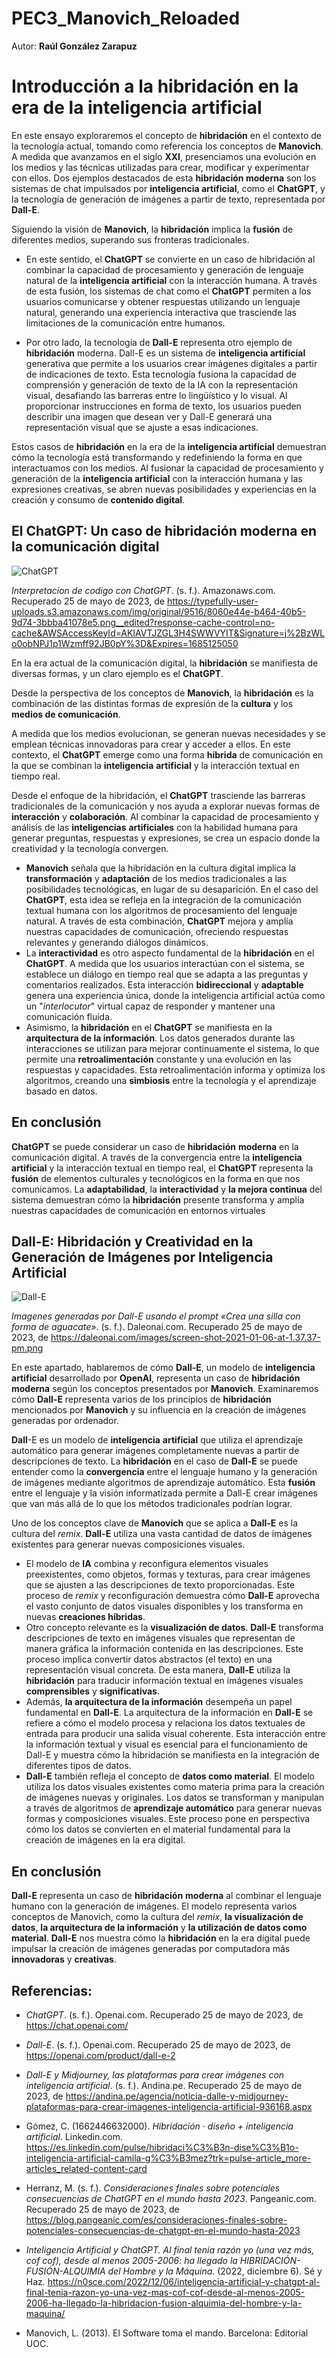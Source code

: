 # PEC3_Manovich_Reloaded

Autor: **Raúl González Zarapuz**

# Introducción a la hibridación en la era de la inteligencia artificial
En este ensayo exploraremos el concepto de **hibridación** en el contexto de la tecnología actual, tomando como referencia los conceptos de **Manovich**. A medida que avanzamos en el siglo **XXI**, presenciamos una evolución en los medios y las técnicas utilizadas para crear, modificar y experimentar con ellos. Dos ejemplos destacados de esta **hibridación moderna** son los sistemas de chat impulsados por **inteligencia artificial**, como el **ChatGPT**, y la tecnología de generación de imágenes a partir de texto, representada por **Dall-E**.

Siguiendo la visión de **Manovich**, la **hibridación** implica la **fusión** de diferentes medios, superando sus fronteras tradicionales.

- En este sentido, el **ChatGPT** se convierte en un caso de hibridación al combinar la capacidad de procesamiento y generación de lenguaje natural de la **inteligencia artificial** con la interacción humana. A través de esta fusión, los sistemas de chat como el **ChatGPT** permiten a los usuarios comunicarse y obtener respuestas utilizando un lenguaje natural, generando una experiencia interactiva que trasciende las limitaciones de la comunicación entre humanos.

- Por otro lado, la tecnología de **Dall-E** representa otro ejemplo de **hibridación** moderna. Dall-E es un sistema de **inteligencia artificial** generativa que permite a los usuarios crear imágenes digitales a partir de indicaciones de texto. Esta tecnología fusiona la capacidad de comprensión y generación de texto de la IA con la representación visual, desafiando las barreras entre lo lingüístico y lo visual. Al proporcionar instrucciones en forma de texto, los usuarios pueden describir una imagen que desean ver y Dall-E generará una representación visual que se ajuste a esas indicaciones.

Estos casos de **hibridación** en la era de la **inteligencia artificial** demuestran cómo la tecnología está transformando y redefiniendo la forma en que interactuamos con los medios. Al fusionar la capacidad de procesamiento y generación de la **inteligencia artificial** con la interacción humana y las expresiones creativas, se abren nuevas posibilidades y experiencias en la creación y consumo de **contenido digital**.
## **El ChatGPT: Un caso de hibridación moderna en la comunicación digital**

![ChatGPT](Aspose.Words.8db8930e-22e1-40ef-b7b0-1bc02fe4fcdd.001.png)

*Interpretacion de codigo con ChatGPT*. (s. f.). Amazonaws.com. Recuperado 25 de mayo de 2023, de <https://typefully-user-uploads.s3.amazonaws.com/img/original/9516/8060e44e-b464-40b5-9d74-3bbba41078e5.png__edited?response-cache-control=no-cache&AWSAccessKeyId=AKIAVTJZGL3H4SWWVYIT&Signature=j%2BzWLo0obNPJ1p1Wzmff92JB0pY%3D&Expires=1685125050>

En la era actual de la comunicación digital, la **hibridación** se manifiesta de diversas formas, y un claro ejemplo es el **ChatGPT**. 

Desde la perspectiva de los conceptos de **Manovich**, la **hibridación** es la combinación de las distintas formas de expresión de la **cultura** y los **medios de comunicación**.

A medida que los medios evolucionan, se generan nuevas necesidades y se emplean técnicas innovadoras para crear y acceder a ellos. En este contexto, el **ChatGPT** emerge como una forma **híbrida** de comunicación en la que se combinan la **inteligencia** **artificial** y la interacción textual en tiempo real.

Desde el enfoque de la hibridación, el **ChatGPT** trasciende las barreras tradicionales de la comunicación y nos ayuda a explorar nuevas formas de **interacción** y **colaboración**. Al combinar la capacidad de procesamiento y análisis de las **inteligencias** **artificiales** con la habilidad humana para generar preguntas, respuestas y expresiones, se crea un espacio donde la creatividad y la tecnología convergen.

- **Manovich** señala que la hibridación en la cultura digital implica la **transformación** y **adaptación** de los medios tradicionales a las posibilidades tecnológicas, en lugar de su desaparición. En el caso del **ChatGPT**, esta idea se refleja en la integración de la comunicación textual humana con los algoritmos de procesamiento del lenguaje natural. A través de esta combinación, **ChatGPT** mejora y amplía nuestras capacidades de comunicación, ofreciendo respuestas relevantes y generando diálogos dinámicos.
- La **interactividad** es otro aspecto fundamental de la **hibridación** en el **ChatGPT**. A medida que los usuarios interactúan con el sistema, se establece un diálogo en tiempo real que se adapta a las preguntas y comentarios realizados. Esta interacción **bidireccional** y **adaptable** genera una experiencia única, donde la inteligencia artificial actúa como un "*interlocutor*" virtual capaz de responder y mantener una comunicación fluida.
- Asimismo, la **hibridación** en el **ChatGPT** se manifiesta en la **arquitectura de la información**. Los datos generados durante las interacciones se utilizan para mejorar continuamente el sistema, lo que permite una **retroalimentación** constante y una evolución en las respuestas y capacidades. Esta retroalimentación informa y optimiza los algoritmos, creando una **simbiosis** entre la tecnología y el aprendizaje basado en datos.
## **En conclusión**
**ChatGPT** se puede considerar un caso de **hibridación** **moderna** en la comunicación digital. A través de la convergencia entre la **inteligencia** **artificial** y la interacción textual en tiempo real, el **ChatGPT** representa la **fusión** de elementos culturales y tecnológicos en la forma en que nos comunicamos. La **adaptabilidad**, la **interactividad** y **la mejora continua** del sistema demuestran cómo la **hibridación** presente transforma y amplía nuestras capacidades de comunicación en entornos virtuales
## **Dall-E: Hibridación y Creatividad en la Generación de Imágenes por Inteligencia Artificial**

![Dall-E](Aspose.Words.8db8930e-22e1-40ef-b7b0-1bc02fe4fcdd.002.png)

*Imagenes generadas por Dall-E usando el prompt «Crea una silla con forma de aguacate»*. (s. f.). Daleonai.com. Recuperado 25 de mayo de 2023, de <https://daleonai.com/images/screen-shot-2021-01-06-at-1.37.37-pm.png>

En este apartado, hablaremos de cómo **Dall-E**, un modelo de **inteligencia** **artificial** desarrollado por **OpenAI**, representa un caso de **hibridación** **moderna** según los conceptos presentados por **Manovich**. Examinaremos cómo **Dall-E** representa varios de los principios de **hibridación** mencionados por **Manovich** y su influencia en la creación de imágenes generadas por ordenador.

**Dall**-E es un modelo de **inteligencia** **artificial** que utiliza el aprendizaje automático para generar imágenes completamente nuevas a partir de descripciones de texto. La **hibridación** en el caso de **Dall-E** se puede entender como la **convergencia** entre el lenguaje humano y la generación de imágenes mediante algoritmos de aprendizaje automático. Esta **fusión** entre el lenguaje y la visión informatizada permite a Dall-E crear imágenes que van más allá de lo que los métodos tradicionales podrían lograr.

Uno de los conceptos clave de **Manovich** que se aplica a **Dall-E** es la cultura del *remix*. **Dall-E** utiliza una vasta cantidad de datos de imágenes existentes para generar nuevas composiciones visuales.

- El modelo de **IA** combina y reconfigura elementos visuales preexistentes, como objetos, formas y texturas, para crear imágenes que se ajusten a las descripciones de texto proporcionadas. Este proceso de *remix* y reconfiguración demuestra cómo **Dall-E** aprovecha el vasto conjunto de datos visuales disponibles y los transforma en nuevas **creaciones híbridas**.
- Otro concepto relevante es la **visualización de datos**. **Dall-E** transforma descripciones de texto en imágenes visuales que representan de manera gráfica la información contenida en las descripciones. Este proceso implica convertir datos abstractos (el texto) en una representación visual concreta. De esta manera, **Dall-E** utiliza la **hibridación** para traducir información textual en imágenes visuales **comprensibles** y **significativas**.
- Además, **la arquitectura de la información** desempeña un papel fundamental en **Dall-E**. La arquitectura de la información en **Dall-E** se refiere a cómo el modelo procesa y relaciona los datos textuales de entrada para producir una salida visual coherente. Esta interacción entre la información textual y visual es esencial para el funcionamiento de Dall-E y muestra cómo la hibridación se manifiesta en la integración de diferentes tipos de datos.
- **Dall-E** también refleja el concepto de **datos como material**. El modelo utiliza los datos visuales existentes como materia prima para la creación de imágenes nuevas y originales. Los datos se transforman y manipulan a través de algoritmos de **aprendizaje automático** para generar nuevas formas y composiciones visuales. Este proceso pone en perspectiva cómo los datos se convierten en el material fundamental para la creación de imágenes en la era digital.
## **En conclusión**
**Dall-E** representa un caso de **hibridación** **moderna** al combinar el lenguaje humano con la generación de imágenes. El modelo representa varios conceptos de Manovich, como la cultura del *remix*, **la visualización de datos**, **la arquitectura de la información** y **la utilización de datos como material**. **Dall-E** nos muestra cómo la **hibridación** en la era digital puede impulsar la creación de imágenes generadas por computadora más **innovadoras** y **creativas**.
## **Referencias:**
- *ChatGPT*. (s. f.). Openai.com. Recuperado 25 de mayo de 2023, de <https://chat.openai.com/>

- *Dall-E*. (s. f.). Openai.com. Recuperado 25 de mayo de 2023, de <https://openai.com/product/dall-e-2>

- *Dall-E y Midjourney, las plataformas para crear imágenes con inteligencia artificial*. (s. f.). Andina.pe. Recuperado 25 de mayo de 2023, de <https://andina.pe/agencia/noticia-dalle-y-midjourney-plataformas-para-crear-imagenes-inteligencia-artificial-936168.aspx>

- Gómez, C. (1662446632000). *Hibridación · diseño + inteligencia artificial*. Linkedin.com. <https://es.linkedin.com/pulse/hibridaci%C3%B3n-dise%C3%B1o-inteligencia-artificial-camila-g%C3%B3mez?trk=pulse-article_more-articles_related-content-card>

- Herranz, M. (s. f.). *Consideraciones finales sobre potenciales consecuencias de ChatGPT en el mundo hasta 2023*. Pangeanic.com. Recuperado 25 de mayo de 2023, de <https://blog.pangeanic.com/es/consideraciones-finales-sobre-potenciales-consecuencias-de-chatgpt-en-el-mundo-hasta-2023>

- *Inteligencia Artificial y ChatGPT. Al final tenía razón yo (una vez más, cof cof), desde al menos 2005-2006: ha llegado la HIBRIDACIÓN-FUSIÓN-ALQUIMIA del Hombre y la Máquina*. (2022, diciembre 6). Sé y Haz. <https://n0sce.com/2022/12/06/inteligencia-artificial-y-chatgpt-al-final-tenia-razon-yo-una-vez-mas-cof-cof-desde-al-menos-2005-2006-ha-llegado-la-hibridacion-fusion-alquimia-del-hombre-y-la-maquina/>

- Manovich, L. (2013). El Software toma el mando. Barcelona: Editorial UOC.
